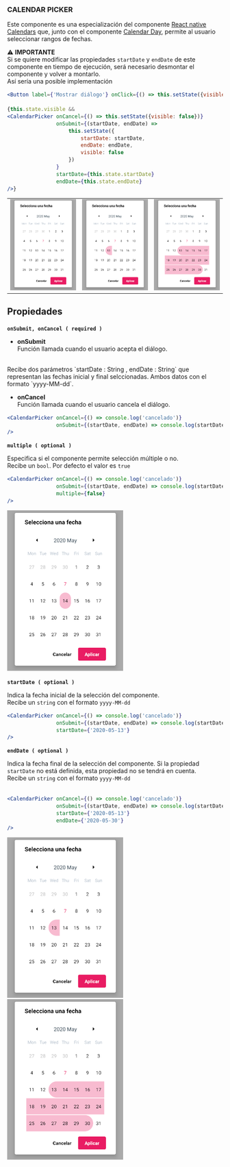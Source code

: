 ### CALENDAR PICKER

Este componente es una especialización del componente [React native Calendars](https://www.npmjs.com/package/react-native-calendars) que, junto con el componente [Calendar Day](calendar-day.md), permite al usuario seleccionar rangos de fechas.

&#9888; **IMPORTANTE**
<br>
Si se quiere modificar las propiedades `startDate` y `endDate` de este componente en tiempo de ejecución, será necesario desmontar el componente y volver a montarlo.
<br>
Así sería una posible implementación
```jsx
<Button label={'Mostrar diálogo'} onClick={() => this.setState({visible: true})}/>

{this.state.visible && 
<CalendarPicker onCancel={() => this.setState({visible: false})}
				onSubmit={(startDate, endDate) => 
					this.setState({
						startDate: startDate,
						endDate: endDate,
						visible: false
					})
				}
				startDate={this.state.startDate}
				endDate={this.state.endDate}
/>}
```
|	|	|	|
|:-:|:-:|:-:|
|	![comp_calendarPicker_example](../assets/2_PROTOTYPE/comp_calendarPicker/comp_calendarPicker_empty.png) |	![comp_calendarPicker_example](../assets/2_PROTOTYPE/comp_calendarPicker/comp_calendarPicker_multiple0.png) |	![comp_calendarPicker_example](../assets/2_PROTOTYPE/comp_calendarPicker/comp_calendarPicker_multiple1.png) |

<div style="page-break-after: always;"></div>

**Propiedades**
-

**`onSubmit, onCancel ( required )`**

- **onSubmit**<br>
Función llamada cuando el usuario acepta el diálogo.
<br>
Recibe dos parámetros `startDate : String , endDate : String` que representan las fechas inicial y final selccionadas. Ambos datos con el formato `yyyy-MM-dd`.

- **onCancel**<br>
Función llamada cuando el usuario cancela el diálogo.

```jsx
<CalendarPicker onCancel={() => console.log('cancelado')}
				onSubmit={(startDate, endDate) => console.log(startDate, endDate)}
/>
```

**`multiple ( optional )`**

Especifica si el componente permite selección múltiple o no.
<br>
Recibe un `bool`. Por defecto el valor es `true`
```jsx
<CalendarPicker onCancel={() => console.log('cancelado')}
				onSubmit={(startDate, endDate) => console.log(startDate, endDate)}
				multiple={false}
/>
```
![comp_calendarPicker_single](../assets/2_PROTOTYPE/comp_calendarPicker/comp_calendarPicker_multipleFalse.png)

<div style="page-break-after: always;"></div>

**`startDate ( optional )`**

Indica la fecha inicial de la selección del componente.
<br>
Recibe un `string` con el formato `yyyy-MM-dd`
```jsx
<CalendarPicker onCancel={() => console.log('cancelado')}
				onSubmit={(startDate, endDate) => console.log(startDate, endDate)}
				startDate={'2020-05-13'}
/>
```

**`endDate ( optional )`**

Indica la fecha final de la selección del componente. Si la propiedad `startDate` no está definida, esta propiedad no se tendrá en cuenta.
<br>
Recibe un `string` con el formato `yyyy-MM-dd`
```jsx

<CalendarPicker onCancel={() => console.log('cancelado')}
				onSubmit={(startDate, endDate) => console.log(startDate, endDate)}
				startDate={'2020-05-13'}
				endDate={'2020-05-30'}
/>
```
![comp_calendarPicker_startDate](../assets/2_PROTOTYPE/comp_calendarPicker/comp_calendarPicker_multiple0.png)
![comp_calendarPicker_startEndDate](../assets/2_PROTOTYPE/comp_calendarPicker/comp_calendarPicker_multiple1.png)

<div style="page-break-after: always;"></div>